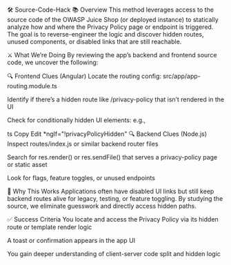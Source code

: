 🛠️ Source-Code-Hack
📚 Overview
This method leverages access to the source code of the OWASP Juice Shop (or deployed instance) to statically analyze how and where the Privacy Policy page or endpoint is triggered. The goal is to reverse-engineer the logic and discover hidden routes, unused components, or disabled links that are still reachable.

⚔️ What We’re Doing
By reviewing the app’s backend and frontend source code, we uncover the following:

🔍 Frontend Clues (Angular)
Locate the routing config: src/app/app-routing.module.ts

Identify if there’s a hidden route like /privacy-policy that isn’t rendered in the UI

Check for conditionally hidden UI elements:
e.g.,

ts
Copy
Edit
*ngIf="!privacyPolicyHidden"
🔍 Backend Clues (Node.js)
Inspect routes/index.js or similar backend router files

Search for res.render() or res.sendFile() that serves a privacy-policy page or static asset

Look for flags, feature toggles, or unused endpoints

🧠 Why This Works
Applications often have disabled UI links but still keep backend routes alive for legacy, testing, or feature toggling. By studying the source, we eliminate guesswork and directly access hidden paths.

✅ Success Criteria
You locate and access the Privacy Policy via its hidden route or template render logic

A toast or confirmation appears in the app UI

You gain deeper understanding of client-server code split and hidden logic

